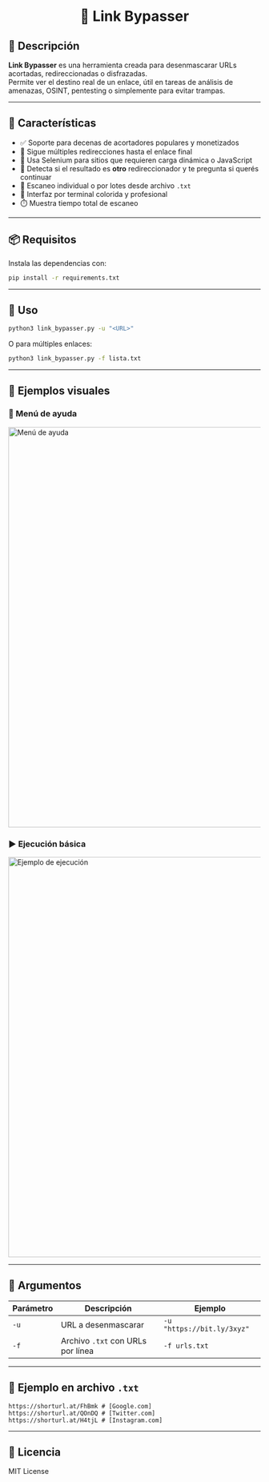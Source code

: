 <h1 align="center">🔗 Link Bypasser</h1>

## 🧠 Descripción

**Link Bypasser** es una herramienta creada para desenmascarar URLs acortadas, redireccionadas o disfrazadas.  
Permite ver el destino real de un enlace, útil en tareas de análisis de amenazas, OSINT, pentesting o simplemente para evitar trampas.

---

## 🚀 Características

- ✅ Soporte para decenas de acortadores populares y monetizados
- 🔁 Sigue múltiples redirecciones hasta el enlace final
- 🤖 Usa Selenium para sitios que requieren carga dinámica o JavaScript
- 🧠 Detecta si el resultado es **otro** redireccionador y te pregunta si querés continuar
- 📁 Escaneo individual o por lotes desde archivo `.txt`
- 🎨 Interfaz por terminal colorida y profesional
- ⏱️ Muestra tiempo total de escaneo

---

## 📦 Requisitos

Instala las dependencias con:

```bash
pip install -r requirements.txt
```

---

## 🧪 Uso

```bash
python3 link_bypasser.py -u "<URL>"
```

O para múltiples enlaces:

```bash
python3 link_bypasser.py -f lista.txt
```

---

## 📸 Ejemplos visuales

### 🧾 Menú de ayuda

<img src="https://i.ibb.co/d0jgHL36/screenshot-21042025-010925.png" width="800" alt="Menú de ayuda"/>

### ▶️ Ejecución básica

<img src="https://i.ibb.co/gbZ14QrN/screenshot-21042025-010601.png" width="800" alt="Ejemplo de ejecución"/>

---

## 📌 Argumentos

| Parámetro | Descripción                          | Ejemplo                           |
|-----------|--------------------------------------|-----------------------------------|
| `-u`      | URL a desenmascarar                  | `-u "https://bit.ly/3xyz"`        |
| `-f`      | Archivo `.txt` con URLs por línea     | `-f urls.txt`                     |

---

## 🎯 Ejemplo en archivo `.txt`

```
https://shorturl.at/FhBmk # [Google.com]
https://shorturl.at/QOnDQ # [Twitter.com]
https://shorturl.at/H4tjL # [Instagram.com]
```

---

## 📖 Licencia

MIT License
